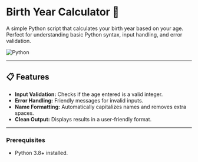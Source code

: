 # Birth Year Calculator 🎂

A simple Python script that calculates your birth year based on your age. Perfect for understanding basic Python syntax, input handling, and error validation.

![Python](https://img.shields.io/badge/Python-3.8%2B-blue)

---

## 📋 Features

- **Input Validation:** Checks if the age entered is a valid integer.
- **Error Handling:** Friendly messages for invalid inputs.
- **Name Formatting:** Automatically capitalizes names and removes extra spaces.
- **Clean Output:** Displays results in a user-friendly format.

---
### Prerequisites
- Python 3.8+ installed.